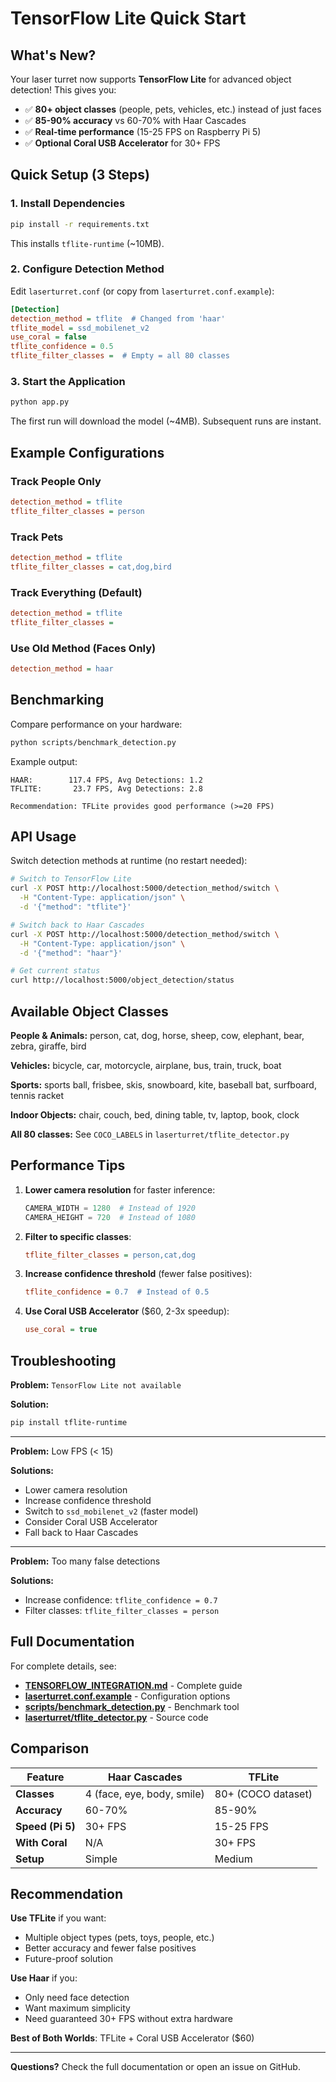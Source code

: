# TensorFlow Lite Quick Start

## What's New?

Your laser turret now supports **TensorFlow Lite** for advanced object detection! This gives you:

- ✅ **80+ object classes** (people, pets, vehicles, etc.) instead of just faces
- ✅ **85-90% accuracy** vs 60-70% with Haar Cascades
- ✅ **Real-time performance** (15-25 FPS on Raspberry Pi 5)
- ✅ **Optional Coral USB Accelerator** for 30+ FPS

## Quick Setup (3 Steps)

### 1. Install Dependencies

```bash
pip install -r requirements.txt
```

This installs `tflite-runtime` (~10MB).

### 2. Configure Detection Method

Edit `laserturret.conf` (or copy from `laserturret.conf.example`):

```ini
[Detection]
detection_method = tflite  # Changed from 'haar'
tflite_model = ssd_mobilenet_v2
use_coral = false
tflite_confidence = 0.5
tflite_filter_classes =  # Empty = all 80 classes
```

### 3. Start the Application

```bash
python app.py
```

The first run will download the model (~4MB). Subsequent runs are instant.

## Example Configurations

### Track People Only
```ini
detection_method = tflite
tflite_filter_classes = person
```

### Track Pets
```ini
detection_method = tflite
tflite_filter_classes = cat,dog,bird
```

### Track Everything (Default)
```ini
detection_method = tflite
tflite_filter_classes =
```

### Use Old Method (Faces Only)
```ini
detection_method = haar
```

## Benchmarking

Compare performance on your hardware:

```bash
python scripts/benchmark_detection.py
```

Example output:
```
HAAR:        117.4 FPS, Avg Detections: 1.2
TFLITE:       23.7 FPS, Avg Detections: 2.8

Recommendation: TFLite provides good performance (>=20 FPS)
```

## API Usage

Switch detection methods at runtime (no restart needed):

```bash
# Switch to TensorFlow Lite
curl -X POST http://localhost:5000/detection_method/switch \
  -H "Content-Type: application/json" \
  -d '{"method": "tflite"}'

# Switch back to Haar Cascades
curl -X POST http://localhost:5000/detection_method/switch \
  -H "Content-Type: application/json" \
  -d '{"method": "haar"}'

# Get current status
curl http://localhost:5000/object_detection/status
```

## Available Object Classes

**People & Animals:** person, cat, dog, horse, sheep, cow, elephant, bear, zebra, giraffe, bird

**Vehicles:** bicycle, car, motorcycle, airplane, bus, train, truck, boat

**Sports:** sports ball, frisbee, skis, snowboard, kite, baseball bat, surfboard, tennis racket

**Indoor Objects:** chair, couch, bed, dining table, tv, laptop, book, clock

**All 80 classes:** See `COCO_LABELS` in `laserturret/tflite_detector.py`

## Performance Tips

1. **Lower camera resolution** for faster inference:
   ```python
   CAMERA_WIDTH = 1280  # Instead of 1920
   CAMERA_HEIGHT = 720  # Instead of 1080
   ```

2. **Filter to specific classes**:
   ```ini
   tflite_filter_classes = person,cat,dog
   ```

3. **Increase confidence threshold** (fewer false positives):
   ```ini
   tflite_confidence = 0.7  # Instead of 0.5
   ```

4. **Use Coral USB Accelerator** ($60, 2-3x speedup):
   ```ini
   use_coral = true
   ```

## Troubleshooting

**Problem:** `TensorFlow Lite not available`

**Solution:**
```bash
pip install tflite-runtime
```

---

**Problem:** Low FPS (< 15)

**Solutions:**
- Lower camera resolution
- Increase confidence threshold
- Switch to `ssd_mobilenet_v2` (faster model)
- Consider Coral USB Accelerator
- Fall back to Haar Cascades

---

**Problem:** Too many false detections

**Solutions:**
- Increase confidence: `tflite_confidence = 0.7`
- Filter classes: `tflite_filter_classes = person`

## Full Documentation

For complete details, see:
- **[TENSORFLOW_INTEGRATION.md](TENSORFLOW_INTEGRATION.md)** - Complete guide
- **[laserturret.conf.example](laserturret.conf.example)** - Configuration options
- **[scripts/benchmark_detection.py](scripts/benchmark_detection.py)** - Benchmark tool
- **[laserturret/tflite_detector.py](laserturret/tflite_detector.py)** - Source code

## Comparison

| Feature | Haar Cascades | TFLite |
|---------|---------------|--------|
| **Classes** | 4 (face, eye, body, smile) | 80+ (COCO dataset) |
| **Accuracy** | 60-70% | 85-90% |
| **Speed (Pi 5)** | 30+ FPS | 15-25 FPS |
| **With Coral** | N/A | 30+ FPS |
| **Setup** | Simple | Medium |

## Recommendation

**Use TFLite** if you want:
- Multiple object types (pets, toys, people, etc.)
- Better accuracy and fewer false positives
- Future-proof solution

**Use Haar** if you:
- Only need face detection
- Want maximum simplicity
- Need guaranteed 30+ FPS without extra hardware

**Best of Both Worlds**: TFLite + Coral USB Accelerator ($60)

---

**Questions?** Check the full documentation or open an issue on GitHub.
